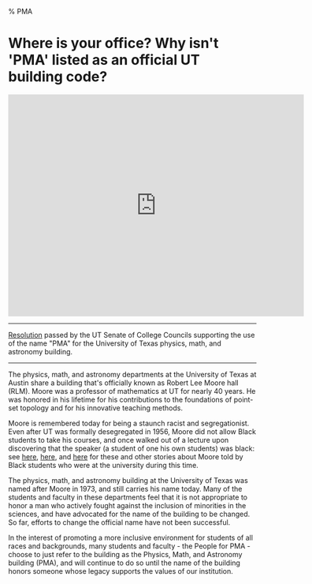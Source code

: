 % PMA

# Where is your office? Why isn't 'PMA' listed as an official UT building code?

<iframe src="https://www.google.com/maps/embed?pb=!1m18!1m12!1m3!1d3445.1759735755327!2d-97.73864048498588!3d30.289051581793995!2m3!1f0!2f0!3f0!3m2!1i1024!2i768!4f13.1!3m3!1m2!1s0x8644b59beadc5a25%3A0xb5decc12e46c5d65!2sKuehne%20Physics%20Mathematics%20Astronomy%20Library!5e0!3m2!1sen!2sus!4v1591408396822!5m2!1sen!2sus" width="600" height="450" frameborder="0" style="border:0;" allowfullscreen="" aria-hidden="false" tabindex="0"></iframe>

*************************************************************************

[Resolution](https://www.google.com/url?q=https://static1.squarespace.com/static/57c75a1cf5e2317342584ca0/t/5e73d50a17379b5a471ab959/1584649491025/S.R.%2B1904%2B-%2BA%2BResolution%2BIn%2BSupport%2Bof%2Bthe%2BPeople%2Bfor%2BPMA%2BMovement%2Band%2BPMA-Related%2BInclusion%2BInitiatives.pdf&sa=D&ust=1591412551558000&usg=AFQjCNE89a3D6-ys5gI_d_AvGN8lCHZYxQ) passed by the UT Senate of College Councils supporting the use of the name "PMA" for the University of Texas physics, math, and astronomy building.

**************************************************************************

The physics, math, and astronomy departments at the University of Texas at Austin share a building that's officially known as Robert Lee Moore hall (RLM). Moore was a professor of mathematics at UT for nearly 40 years. He was honored in his lifetime for his contributions to the foundations of point-set topology and for his innovative teaching methods.

Moore is remembered today for being a staunch racist and segregationist. Even after UT was formally desegregated in 1956, Moore did not allow Black students to take his courses, and once walked out of a lecture upon discovering that the speaker (a student of one his own students) was black: see [here](http://math.buffalo.edu/mad/PEEPS/johnson_raymondl.html), [here](http://math.buffalo.edu/mad/PEEPS/hunt_walkere.html), and [here](http://math.buffalo.edu/mad/PEEPS/mayes_vivienne_malone.html) for these and other stories about Moore told by Black students who were at the university during this time.

The physics, math, and astronomy building at the University of Texas was named after Moore in 1973, and still carries his name today. Many of the students and faculty in these departments feel that it is not appropriate to honor a man who actively fought against the inclusion of minorities in the sciences, and have advocated for the name of the building to be changed. So far, efforts to change the official name have not been successful.

In the interest of promoting a more inclusive environment for students of all races and backgrounds, many students and faculty - the People for PMA - choose to just refer to the building as the Physics, Math, and Astronomy building (PMA), and will continue to do so until the name of the building honors someone whose legacy supports the values of our institution.